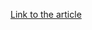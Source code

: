 [Link to the article](https://medium.com/@z3roTrust/the-apt-chronicles-december-2018-edition-e3e5125ffcd2)
